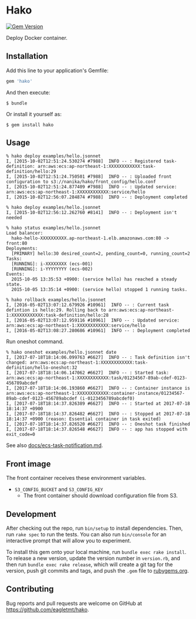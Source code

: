 # Hako
[![Gem Version](https://badge.fury.io/rb/hako.svg)](http://badge.fury.io/rb/hako)

Deploy Docker container.

## Installation

Add this line to your application's Gemfile:

```ruby
gem 'hako'
```

And then execute:

    $ bundle

Or install it yourself as:

    $ gem install hako

## Usage

```
% hako deploy examples/hello.jsonnet
I, [2015-10-02T12:51:24.530274 #7988]  INFO -- : Registered task-definition: arn:aws:ecs:ap-northeast-1:XXXXXXXXXXXX:task-definition/hello:29
I, [2015-10-02T12:51:24.750501 #7988]  INFO -- : Uploaded front configuration to s3://nanika/hako/front_config/hello.conf
I, [2015-10-02T12:51:24.877409 #7988]  INFO -- : Updated service: arn:aws:ecs:ap-northeast-1:XXXXXXXXXXXX:service/hello
I, [2015-10-02T12:56:07.284874 #7988]  INFO -- : Deployment completed

% hako deploy examples/hello.jsonnet
I, [2015-10-02T12:56:12.262760 #8141]  INFO -- : Deployment isn't needed

% hako status examples/hello.jsonnet
Load balancer:
  hako-hello-XXXXXXXXXX.ap-northeast-1.elb.amazonaws.com:80 -> front:80
Deployments:
  [PRIMARY] hello:30 desired_count=2, pending_count=0, running_count=2
Tasks:
  [RUNNING]: i-XXXXXXXX (ecs-001)
  [RUNNING]: i-YYYYYYYY (ecs-002)
Events:
  2015-10-05 13:35:53 +0900: (service hello) has reached a steady state.
  2015-10-05 13:35:14 +0900: (service hello) stopped 1 running tasks.

% hako rollback examples/hello.jsonnet
I, [2016-05-02T13:07:12.679926 #10961]  INFO -- : Current task defintion is hello:29. Rolling back to arn:aws:ecs:ap-northeast-1:XXXXXXXXXXXX:task-definition/hello:28
I, [2016-05-02T13:07:12.959116 #10961]  INFO -- : Updated service: arn:aws:ecs:ap-northeast-1:XXXXXXXXXXXX:service/hello
I, [2016-05-02T13:08:27.280686 #10961]  INFO -- : Deployment completed
```

Run oneshot command.

```
% hako oneshot examples/hello.jsonnet date
I, [2017-07-18T18:14:06.099763 #6627]  INFO -- : Task definition isn't changed: arn:aws:ecs:ap-northeast-1:XXXXXXXXXXXX:task-definition/hello-oneshot:32
I, [2017-07-18T18:14:06.147062 #6627]  INFO -- : Started task: arn:aws:ecs:ap-northeast-1:XXXXXXXXXXXX:task/01234567-89ab-cdef-0123-456789abcdef
I, [2017-07-18T18:14:06.193860 #6627]  INFO -- : Container instance is arn:aws:ecs:ap-northeast-1:XXXXXXXXXXXX:container-instance/01234567-89ab-cdef-0123-456789abcdef (i-0123456789abcdef0)
I, [2017-07-18T18:14:37.826389 #6627]  INFO -- : Started at 2017-07-18 18:14:37 +0900
I, [2017-07-18T18:14:37.826482 #6627]  INFO -- : Stopped at 2017-07-18 18:14:37 +0900 (reason: Essential container in task exited)
I, [2017-07-18T18:14:37.826520 #6627]  INFO -- : Oneshot task finished
I, [2017-07-18T18:14:37.826548 #6627]  INFO -- : app has stopped with exit_code=0
```

See also [docs/ecs-task-notification.md](docs/ecs-task-notification.md).

## Front image
The front container receives these environment variables.

- `S3_CONFIG_BUCKET` and `S3_CONFIG_KEY`
    - The front container should download configuration file from S3.

## Development

After checking out the repo, run `bin/setup` to install dependencies. Then, run `rake spec` to run the tests. You can also run `bin/console` for an interactive prompt that will allow you to experiment.

To install this gem onto your local machine, run `bundle exec rake install`. To release a new version, update the version number in `version.rb`, and then run `bundle exec rake release`, which will create a git tag for the version, push git commits and tags, and push the `.gem` file to [rubygems.org](https://rubygems.org).

## Contributing

Bug reports and pull requests are welcome on GitHub at https://github.com/eagletmt/hako.

